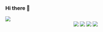### Hi there 👋

<!--
**ohsangeun/ohsangeun** is a ✨ _special_ ✨ repository because its `README.md` (this file) appears on your GitHub profile.

Here are some ideas to get you started:

- 🔭 I’m currently working on ...
- 🌱 I’m currently learning ...
- 👯 I’m looking to collaborate on ...
- 🤔 I’m looking for help with ...
- 💬 Ask me about ...
- 📫 How to reach me: ...
- 😄 Pronouns: ...
- ⚡ Fun fact: ...
-->


<img src="https://capsule-render.vercel.app/api?type=waving&color=auto&height=200&section=header&text=우와짱&fontSize=90" />

<div align="center">
	<img src="https://img.shields.io/badge/Java-FFF0F5?style=flat&logo=Java&logoColor=white" />
	<img src="https://img.shields.io/badge/HTML5-F0FFFF?style=flat&logo=HTML5&logoColor=white" />
	<img src="https://img.shields.io/badge/CSS3-FFFAF0?style=flat&logo=CSS3&logoColor=white" />
	<img src="https://img.shields.io/badge/Oracle-F8F8FF?style=flat&logo=CSS3&logoColor=white" />
</div>
